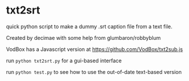 # txt2srt
quick python script to make a dummy .srt caption file from a text file.

Created by decimae with some help from glumbaron/robbyblum

VodBox has a Javascript version at https://github.com/VodBox/txt2sub.js

run `python txt2srt.py` for a gui-based interface

run `python test.py` to see how to use the out-of-date text-based version
